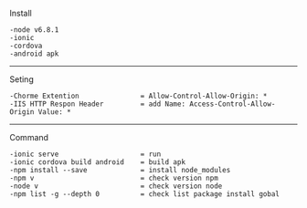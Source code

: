 Install

    -node v6.8.1
    -ionic
    -cordova
    -android apk

---------------------------------

Seting

    -Chorme Extention               = Allow-Control-Allow-Origin: *
    -IIS HTTP Respon Header         = add Name: Access-Control-Allow-Origin Value: *

----------------------------------

Command

    -ionic serve                    = run
    -ionic cordova build android    = build apk
    -npm install --save             = install node_modules
    -npm v                          = check version npm
    -node v                         = check version node
    -npm list -g --depth 0          = check list package install gobal 